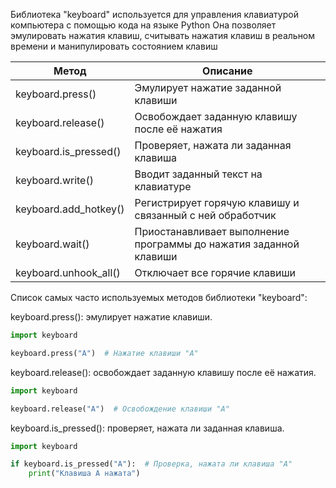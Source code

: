 Библиотека "keyboard" используется для управления клавиатурой компьютера с помощью кода на языке Python
Она позволяет эмулировать нажатия клавиш, считывать нажатия клавиш в реальном времени и манипулировать состоянием клавиш

| Метод                 | Описание                                                          |
|-----------------------|-------------------------------------------------------------------|
| keyboard.press()      | Эмулирует нажатие заданной клавиши                                |
| keyboard.release()    | Освобождает заданную клавишу после её нажатия                     |
| keyboard.is_pressed() | Проверяет, нажата ли заданная клавиша                             |
| keyboard.write()      | Вводит заданный текст на клавиатуре                               |
| keyboard.add_hotkey() | Регистрирует горячую клавишу и связанный с ней обработчик         |
| keyboard.wait()       | Приостанавливает выполнение программы до нажатия заданной клавиши |
| keyboard.unhook_all() | Отключает все горячие клавиши                                     |

Список самых часто используемых методов библиотеки "keyboard":

keyboard.press(): эмулирует нажатие клавиши.

```python
import keyboard

keyboard.press("A")  # Нажатие клавиши "A"
```

keyboard.release(): освобождает заданную клавишу после её нажатия.

```python
import keyboard

keyboard.release("A")  # Освобождение клавиши "A"
```

keyboard.is_pressed(): проверяет, нажата ли заданная клавиша.

```python
import keyboard

if keyboard.is_pressed("A"):  # Проверка, нажата ли клавиша "A"
    print("Клавиша A нажата")
```
